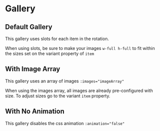 <script setup>
import GalleryExample from './gallery/examples/GalleryExample.vue'
import GalleryArrayExample from './gallery/examples/GalleryArrayExample.vue'
</script>

# Gallery

## Default Gallery
This gallery uses slots for each item in the rotation. 

When using slots, be sure to make your images `w-full h-full` to fit within the sizes set on the variant property of `item`

<GalleryExample />

## With Image Array
This gallery uses an array of images `:images="imageArray"`

When using the images array, all images are already pre-configured with size. To adjust sizes go to the variant `item` property.

<GalleryArrayExample />

## With No Animation
This gallery disables the css animation `:animation="false"`

<GalleryArrayExample :animation="false" />